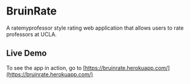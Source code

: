 # BruinRate

A ratemyprofessor style rating web application that allows users to rate professors at UCLA.

## Live Demo

To see the app in action, go to [https://bruinrate.herokuapp.com/](https://bruinrate.herokuapp.com/)
